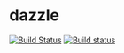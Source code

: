 # dazzle

[![Build Status](https://travis-ci.org/irov/dazzle.svg?branch=master)](https://travis-ci.org/irov/dazzle) [![Build status](https://ci.appveyor.com/api/projects/status/n9e70knmxw9xw2oe/branch/master?svg=true)](https://ci.appveyor.com/project/irov/dazzle/branch/master)
